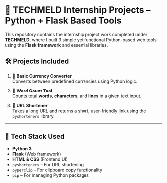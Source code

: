 # 💼 TECHMELD Internship Projects – Python + Flask Based Tools

This repository contains the internship project work completed under **TECHMELD**, where I built 3 simple yet functional Python-based web tools using the **Flask framework** and essential libraries.

## 🛠️ Projects Included

1. 🔁 **Basic Currency Converter**  
   Converts between predefined currencies using Python logic.

2. 📝 **Word Count Tool**  
   Counts total **words**, **characters**, and **lines** in a given text input.

3. 🔗 **URL Shortener**  
   Takes a long URL and returns a short, user-friendly link using the `pyshorteners` library.

---

## 🚀 Tech Stack Used

- **Python 3**
- **Flask** (Web framework)
- **HTML & CSS** (Frontend UI)
- `pyshorteners` – For URL shortening  
- `pyperclip` – For clipboard copy functionality  
- `pip` – For managing Python packages


